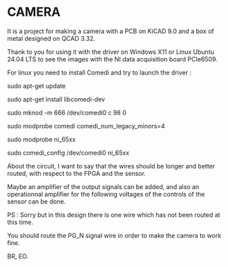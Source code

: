 # CAMERA
It is a project for making a camera with a PCB on KiCAD 9.0 and a box of metal designed on QCAD 3.32.

Thank to you for using it with the driver on Windows X11 or Linux Ubuntu 24.04 LTS to see the images with the NI data acquisition board PCIe6509.

For linux you need to install Comedi and try to launch the driver :

sudo apt-get update

sudo apt-get install libcomedi-dev

sudo mknod -m 666 /dev/comedi0 c 98 0

sudo modprobe comedi comedi_num_legacy_minors=4

sudo modprobe ni_65xx

sudo comedi_config /dev/comedi0 ni_65xx

About the circuit, I want to say that the wires should be longer and better routed, with respect to the FPGA and the sensor.

Maybe an amplifier of the output signals can be added, and also an operationnal amplifier for the following voltages of the controls of the sensor can be done.

PS :  Sorry but in this design there is one wire which has not been routed at this time.

You should route the PG_N signal wire in order to make the camera to work fine.

BR, EO.
